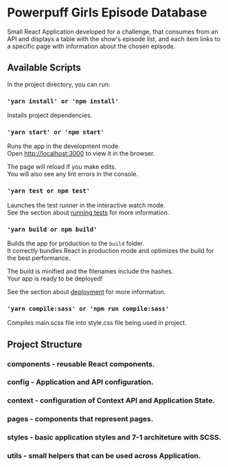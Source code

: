 # Powerpuff Girls Episode Database

Small React Application developed for a challenge, that consumes from an API and displays a table with the show's episode list, and each item links to a specific page with information about the chosen episode.

## Available Scripts

In the project directory, you can run:

### `'yarn install' or 'npm install'`

Installs project dependencies.

### `'yarn start' or 'npm start'`

Runs the app in the development mode.\
Open [http://localhost:3000](http://localhost:3000) to view it in the browser.

The page will reload if you make edits.\
You will also see any lint errors in the console.

### `'yarn test or npm test'`

Launches the test runner in the interactive watch mode.\
See the section about [running tests](https://facebook.github.io/create-react-app/docs/running-tests) for more information.

### `'yarn build or npm build'`

Builds the app for production to the `build` folder.\
It correctly bundles React in production mode and optimizes the build for the best performance.

The build is minified and the filenames include the hashes.\
Your app is ready to be deployed!

See the section about [deployment](https://facebook.github.io/create-react-app/docs/deployment) for more information.

### `'yarn compile:sass' or 'npm run compile:sass'`

Compiles main.scss file into style.css file being used in project.

## Project Structure

### components - reusable React components.
### config - Application and API configuration.
### context - configuration of Context API and Application State.
### pages - components that represent pages.
### styles - basic application styles and 7-1 architeture with SCSS.
### utils - small helpers that can be used across Application.
